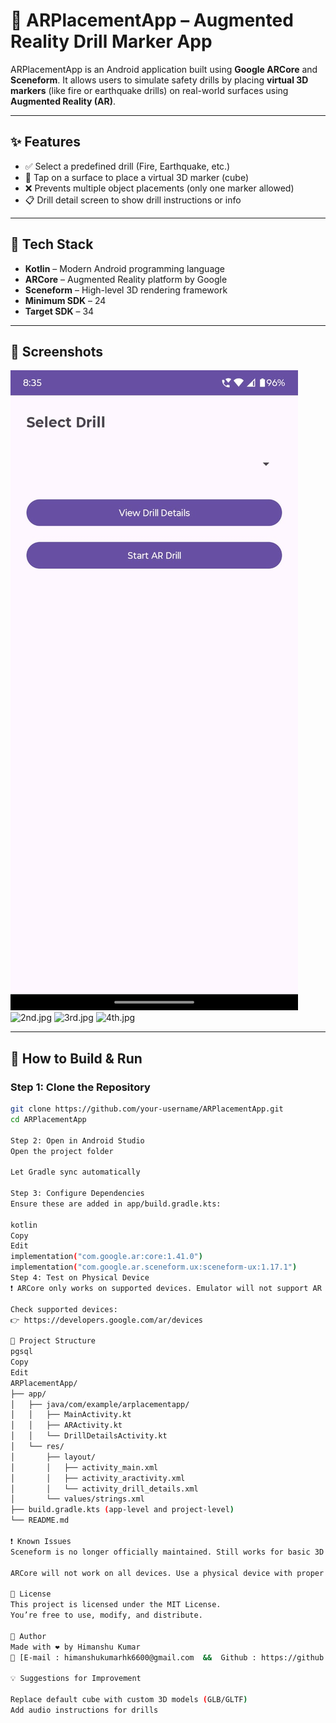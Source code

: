 # 📱 ARPlacementApp – Augmented Reality Drill Marker App

ARPlacementApp is an Android application built using **Google ARCore** and **Sceneform**. It allows users to simulate safety drills by placing **virtual 3D markers** (like fire or earthquake drills) on real-world surfaces using **Augmented Reality (AR)**.

---

## ✨ Features

- ✅ Select a predefined drill (Fire, Earthquake, etc.)
- 📍 Tap on a surface to place a virtual 3D marker (cube)
- ❌ Prevents multiple object placements (only one marker allowed)
- 📋 Drill detail screen to show drill instructions or info

---

## 🧱 Tech Stack

- **Kotlin** – Modern Android programming language
- **ARCore** – Augmented Reality platform by Google
- **Sceneform** – High-level 3D rendering framework
- **Minimum SDK** – 24
- **Target SDK** – 34

---

## 🧾 Screenshots

![first.jpg](src%2Fmain%2Fres%2Fdrawable%2Ffirst.jpg)
![2nd.jpg](..%2F..%2F..%2FDesktop%2F2nd.jpg)
![3rd.jpg](..%2F..%2F..%2FDesktop%2F3rd.jpg)
![4th.jpg](..%2F..%2F..%2FDesktop%2F4th.jpg)

---

## 🔧 How to Build & Run

### Step 1: Clone the Repository
```bash
git clone https://github.com/your-username/ARPlacementApp.git
cd ARPlacementApp

Step 2: Open in Android Studio
Open the project folder

Let Gradle sync automatically

Step 3: Configure Dependencies
Ensure these are added in app/build.gradle.kts:

kotlin
Copy
Edit
implementation("com.google.ar:core:1.41.0")
implementation("com.google.ar.sceneform.ux:sceneform-ux:1.17.1")
Step 4: Test on Physical Device
❗ ARCore only works on supported devices. Emulator will not support AR functionality.

Check supported devices:
👉 https://developers.google.com/ar/devices

📁 Project Structure
pgsql
Copy
Edit
ARPlacementApp/
├── app/
│   ├── java/com/example/arplacementapp/
│   │   ├── MainActivity.kt
│   │   ├── ARActivity.kt
│   │   └── DrillDetailsActivity.kt
│   └── res/
│       ├── layout/
│       │   ├── activity_main.xml
│       │   ├── activity_aractivity.xml
│       │   └── activity_drill_details.xml
│       └── values/strings.xml
├── build.gradle.kts (app-level and project-level)
└── README.md

❗ Known Issues
Sceneform is no longer officially maintained. Still works for basic 3D use-cases.

ARCore will not work on all devices. Use a physical device with proper support.

📜 License
This project is licensed under the MIT License.
You’re free to use, modify, and distribute.

🙌 Author
Made with ❤️ by Himanshu Kumar
📧 [E-mail : himanshukumarhk6600@gmail.com  &&  Github : https://github.com/himanshukumarhk23]

💡 Suggestions for Improvement

Replace default cube with custom 3D models (GLB/GLTF)
Add audio instructions for drills